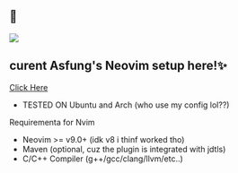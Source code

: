 ## 🦄

<p><img src="https://github.com/asfung/configuration/blob/main/image/image_1.png?raw=true" /></p>

## curent Asfung's Neovim setup here!✨
[Click Here](https://github.com/asfung/configuration/tree/main/nvim)

- TESTED ON Ubuntu and Arch (who use my config lol??)

Requirementa for Nvim
- Neovim >= v9.0+ (idk v8 i thinf worked tho)
- Maven (optional, cuz the plugin is integrated with jdtls)
- C/C++ Compiler (g++/gcc/clang/llvm/etc..)

